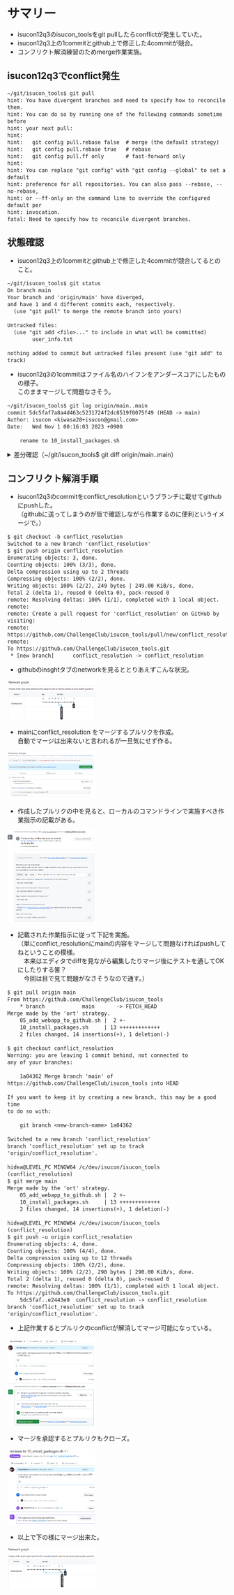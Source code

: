# サマリー
- isucon12q3のisucon_toolsをgit pullしたらconflictが発生していた。
- isucon12q3上の1commitとgithub上で修正した4commitが競合。
- コンフリクト解消練習のためmerge作業実施。

## isucon12q3でconflict発生
```
~/git/isucon_tools$ git pull
hint: You have divergent branches and need to specify how to reconcile them.
hint: You can do so by running one of the following commands sometime before
hint: your next pull:
hint:
hint:   git config pull.rebase false  # merge (the default strategy)
hint:   git config pull.rebase true   # rebase
hint:   git config pull.ff only       # fast-forward only
hint:
hint: You can replace "git config" with "git config --global" to set a default
hint: preference for all repositories. You can also pass --rebase, --no-rebase,
hint: or --ff-only on the command line to override the configured default per
hint: invocation.
fatal: Need to specify how to reconcile divergent branches.
```
## 状態確認
- isucon12q3上の1commitとgithub上で修正した4commitが競合してるとのこと。
```
~/git/isucon_tools$ git status
On branch main
Your branch and 'origin/main' have diverged,
and have 1 and 4 different commits each, respectively.
  (use "git pull" to merge the remote branch into yours)

Untracked files:
  (use "git add <file>..." to include in what will be committed)
        user_info.txt

nothing added to commit but untracked files present (use "git add" to track)
```
- isucon12q3の1commitはファイル名のハイフンをアンダースコアにしたものの様子。  
このままマージして問題なさそう。
```
~/git/isucon_tools$ git log origin/main..main
commit 5dc5faf7a8a4d463c5231724f2dc8519f0075f49 (HEAD -> main)
Author: isucon <kiwasa28+isucon@gmail.com>
Date:   Wed Nov 1 00:16:03 2023 +0900

    rename to 10_install_packages.sh
```

<details><summary>差分確認（~/git/isucon_tools$ git diff origin/main..main）</summary>

```bash
~/git/isucon_tools$ git diff origin/main..main
diff --git a/05_add_webapp_to_github.sh b/05_add_webapp_to_github.sh
index b0a6738..48a1783 100644
--- a/05_add_webapp_to_github.sh
+++ b/05_add_webapp_to_github.sh
@@ -10,5 +10,5 @@ git add *
 git status
 git commit -m "first commit"

-git remote add origin https://github.com/ChallengeClub/isucon12q3.git
+git remote add origin https://github.com/kiws-isucon-bot/isucon12q3-testbot.git
 git push -u origin main
diff --git a/10-install-packages.sh b/10-install-packages.sh
deleted file mode 100755
index 3e703e6..0000000
--- a/10-install-packages.sh
+++ /dev/null
@@ -1,15 +0,0 @@
-#!/bin/sh
-sudo apt -y install prometheus prometheus-node-exporter
-
-# jq install
-sudo apt install -y jq
-
-# alp install
-wget https://github.com/tkuchiki/alp/releases/download/v1.0.18/alp_linux_amd64.tar.gz
-tar xvzf alp_linux_amd64.tar.gz
-sudo mv alp /usr/local/bin/alp
-which alp
-
-# Apache Bench
-# ab install
-sudo apt install -y apache2-utils
diff --git a/10_install_packages.sh b/10_install_packages.sh
new file mode 100755
index 0000000..f3d28ba
--- /dev/null
+++ b/10_install_packages.sh
@@ -0,0 +1,2 @@
+#!/bin/sh
+sudo apt -y install prometheus prometheus-node-exporter
```
</details>

## コンフリクト解消手順
- isucon12q3のcommitをconflict_resolutionというブランチに載せてgithubにpushした。  
（githubに送ってしまうのが皆で確認しながら作業するのに便利というイメージで。）  
```
$ git checkout -b conflict_resolution
Switched to a new branch 'conflict_resolution'
$ git push origin conflict_resolution
Enumerating objects: 3, done.
Counting objects: 100% (3/3), done.
Delta compression using up to 2 threads
Compressing objects: 100% (2/2), done.
Writing objects: 100% (2/2), 249 bytes | 249.00 KiB/s, done.
Total 2 (delta 1), reused 0 (delta 0), pack-reused 0
remote: Resolving deltas: 100% (1/1), completed with 1 local object.
remote:
remote: Create a pull request for 'conflict_resolution' on GitHub by visiting:
remote:      https://github.com/ChallengeClub/isucon_tools/pull/new/conflict_resolution
remote:
To https://github.com/ChallengeClub/isucon_tools.git
 * [new branch]      conflict_resolution -> conflict_resolution
```
- githubのinsghtタブのnetworkを見るととりあえずこんな状況。

<img src="./images/2023-11-04-network-1.png" width="40%">

- mainにconflict_resolution をマージするプルリクを作成。  
  自動でマージは出来ないと言われるが一旦気にせず作る。

<img src="./images/2023-11-04-pull-request-1.png" width="40%">

- 作成したプルリクの中を見ると、ローカルのコマンドラインで実施すべき作業指示の記載がある。

<img src="./images/2023-11-04-pull-request-2.png" width="40%">

- 記載された作業指示に従って下記を実施。  
（単にconflict_resolutionにmainの内容をマージして問題なければpushしてねということの模様。  
　本来はエディタでdiffを見ながら編集したりマージ後にテストを通してOKにしたりする筈？  
　今回は目で見て問題がなさそうなので通す。）

```
$ git pull origin main
From https://github.com/ChallengeClub/isucon_tools
    * branch            main       -> FETCH_HEAD
Merge made by the 'ort' strategy.
    05_add_webapp_to_github.sh |  2 +-
    10_install_packages.sh     | 13 +++++++++++++
    2 files changed, 14 insertions(+), 1 deletion(-)

$ git checkout conflict_resolution
Warning: you are leaving 1 commit behind, not connected to
any of your branches:

    1a04362 Merge branch 'main' of https://github.com/ChallengeClub/isucon_tools into HEAD

If you want to keep it by creating a new branch, this may be a good time
to do so with:

    git branch <new-branch-name> 1a04362

Switched to a new branch 'conflict_resolution'
branch 'conflict_resolution' set up to track 'origin/conflict_resolution'.

hidea@LEVEL_PC MINGW64 /c/dev/isucon/isucon_tools (conflict_resolution)
$ git merge main
Merge made by the 'ort' strategy.
    05_add_webapp_to_github.sh |  2 +-
    10_install_packages.sh     | 13 +++++++++++++
    2 files changed, 14 insertions(+), 1 deletion(-)

hidea@LEVEL_PC MINGW64 /c/dev/isucon/isucon_tools (conflict_resolution)
$ git push -u origin conflict_resolution
Enumerating objects: 4, done.
Counting objects: 100% (4/4), done.
Delta compression using up to 12 threads
Compressing objects: 100% (2/2), done.
Writing objects: 100% (2/2), 290 bytes | 290.00 KiB/s, done.
Total 2 (delta 1), reused 0 (delta 0), pack-reused 0
remote: Resolving deltas: 100% (1/1), completed with 1 local object.
To https://github.com/ChallengeClub/isucon_tools.git
    5dc5faf..e2443e9  conflict_resolution -> conflict_resolution
branch 'conflict_resolution' set up to track 'origin/conflict_resolution'.
```

- 上記作業するとプルリクのconflictが解消してマージ可能になっている。

<img src="./images/2023-11-04-pull-request-3.png" width="40%">

- マージを承認するとプルリクもクローズ。

<img src="./images/2023-11-04-pull-request-4.png" width="40%">

- 以上で下の様にマージ出来た。

<img src="./images/2023-11-04-network-2.png" width="40%">

